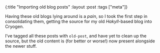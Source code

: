{:title "Importing old blog posts"
:layout :post
:tags ["meta"]}


Having these old blogs lying around is a _pain_, so I took the first step in consolidating them, getting the source for my old _Hakyll_-based blog into Cryogen. 

I’ve tagged all these posts with `old-post`, and have yet to clean up the source, but the old content is (for better or worse!) now present alongside the newer stuff.

